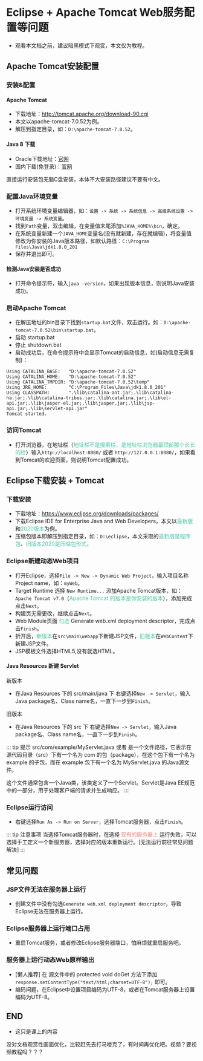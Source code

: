 # Eclipse + Apache Tomcat Web服务配置等问题

- 观看本文档之前，建议暗黑模式下观赏，本文仅为教程。

## Apache Tomcat安装配置

### 安装&配置

#### Apache Tomcat

- 下载地址：<http://tomcat.apache.org/download-90.cgi>
- 本文以apache-tomcat-7.0.52为例。
- 解压到指定目录，如：`D:\apache-tomcat-7.0.52`。

#### Java 8 下载

- Oracle下载地址：[官网](https://www.oracle.com/technetwork/java/javase/downloads/jdk8-downloads-2133151.html)
- 国内下载(免登录)：[官网](https://www.java.com/zh-CN/download/)

直接运行安装包无脑C盘安装，本体不大安装路径建议不要有中文。

### 配置Java环境变量

- 打开系统环境变量编辑器，如：`设置 -> 系统 -> 系统信息 -> 高级系统设置 -> 环境变量 -> 系统变量`。
- 找到`Path`变量，双击编辑，在变量值末尾添加`%JAVA_HOME%\bin`，确定。
- 在系统变量新建一个`JAVA_HOME`变量名(没有就新建，存在就编辑)，将变量值修改为你安装的Java版本路径，如默认路径：`C:\Program Files\Java\jdk1.8.0_201`
- 保存并退出即可。

#### 检测Java安装是否成功

- 打开命令提示符，输入`java -version`，如果出现版本信息，则说明Java安装成功。

### 启动Apache Tomcat

- 在解压地址的bin目录下找到`startup.bat`文件，双击运行。如：`D:\apache-tomcat-7.0.52\bin\startup.bat`。
- 启动 startup.bat
- 停止 shutdown.bat
- 启动成功后，在命令提示符中会显示Tomcat的启动信息，如(启动信息无需复制)：

```Tomcat
Using CATALINA_BASE:   "D:\apache-tomcat-7.0.52"
Using CATALINA_HOME:   "D:\apache-tomcat-7.0.52"
Using CATALINA_TMPDIR: "D:\apache-tomcat-7.0.52\temp"
Using JRE_HOME:        "C:\Program Files\Java\jdk1.8.0_201"
Using CLASSPATH:       ".\lib\catalina-ant.jar;.\lib\catalina-ha.jar;.\lib\catalina-tribes.jar;.\lib\catalina.jar;.\lib\el-api.jar;.\lib\jasper-el.jar;.\lib\jasper.jar;.\lib\jsp-api.jar;.\lib\servlet-api.jar"
Tomcat started.
```

### 访问Tomcat

- 打开浏览器，在地址栏（<span style="color: #49c7a6;">地址栏不是搜索栏，是地址栏浏览器最顶部那个长长的栏</span>）输入`http://localhost:8080/` 或者 `http://127.0.0.1:8080/`，如果看到Tomcat的欢迎页面，则说明Tomcat配置成功。

## Eclipse下载安装 + Tomcat

### 下载安装

- 下载地址：<https://www.eclipse.org/downloads/packages/>
- 下载Eclipse IDE for Enterprise Java and Web Developers，本文以<span style="color: #49c7a6;">最新版</span>和<span style="color: #49c7a6;">2020版本</span>为例。
- 压缩包版本即解压到指定目录，如：`D:\eclipse`，本文采取的<span style="color: #49c7a6;">最新版是程序包</span>、<span style="color: #49c7a6;">旧版本2020是压缩包形式。</span>

### Eclipse新建动态Web项目

- 打开Eclipse，选择`File -> New -> Dynamic Web Project`，输入项目名称Project name，如：`myWeb`。
- Target Runtime 选择 `New Runtime...` 添加Apache Tomcat版本，如： `Apache Tomcat v7.0`（<span style="color: #49c7a6;">Apache Tomcat 的版本是你安装的版本</span>），添加完成点击`Next`。
- 构建页无需更改，继续点击`Next`。
- Web Module页面 <span style="color: #49c7a6;">勾选</span> Generate web.xml deployment descriptor，完成点击`Finish`。
- 折开后，<span style="color: #49c7a6;">新版本</span>在`src\main\webapp`下新建JSP文件，<span style="color: #49c7a6;">旧版本</span>在`WebContent`下新建JSP文件。
- JSP模板文件选择HTML5,没有就选HTML。

#### Java Resources 新建 Servlet

新版本

- 在Java Resources 下的 src/main/java 下 右键选择`New -> Servlet`，输入Java package名、Class name名，一直下一步到`Finish`。

旧版本

- 在Java Resources 下的 src 下 右键选择`New -> Servlet`，输入Java package名、Class name名，一直下一步到`Finish`。

::: tip 提示
src/com/example/MyServlet.java 或者 是一个文件路径，它表示在源代码目录（src）下有一个名为 com 的包（package），在这个包下有一个名为 example 的子包，而在 example 包下有一个名为 MyServlet.java 的Java源文件。

这个文件通常包含一个Java类，该类定义了一个Servlet。Servlet是Java EE规范中的一部分，用于处理客户端的请求并生成响应。
:::

### Eclipse运行访问

- 右键选择`Run As -> Run on Server`，选择Tomcat服务器，点击`Finish`。

::: tip 注意事项
当选择Tomcat服务器时，在选择 <span style="color: #F08080;">现有的服务器上</span> 运行失败，可以选择手工定义一个新服务器，选择对应的版本重新运行。[无法运行前往常见问题解决]
:::

## 常见问题

### JSP文件无法在服务器上运行

- 创建文件中没有勾选`Generate web.xml deployment descriptor`，导致Eclipse无法在服务器上运行。

### Eclipse服务器上运行端口占用

- 重启Tomcat服务，或者修改Eclipse服务器端口，怕麻烦就重启服务吧。

### 服务器上运行动态Web原样输出

- [懒人推荐] 在 源文件中的 protected void doGet 方法下添加 `response.setContentType("text/html;charset=UTF-8");` 即可。
- 编码问题，在Eclipse中设置项目编码为UTF-8，或者在Tomcat服务器上设置编码为UTF-8。

## END

- 这只是课上的内容

没对文档观赏性画面优化，比较赶先去打马喽克了，有时间再优化吧。视频？要视频教程吗？？？
